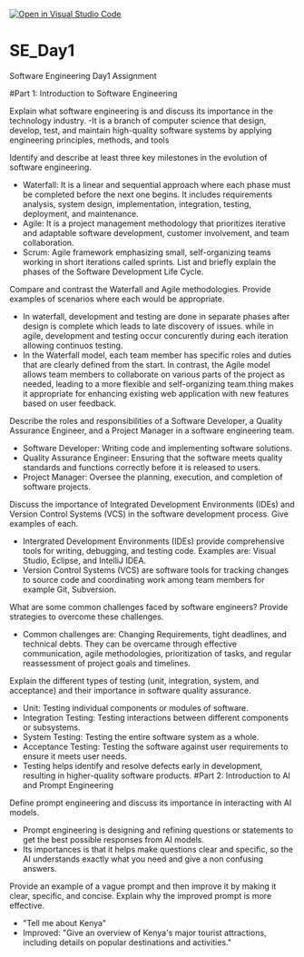 [![Open in Visual Studio Code](https://classroom.github.com/assets/open-in-vscode-2e0aaae1b6195c2367325f4f02e2d04e9abb55f0b24a779b69b11b9e10269abc.svg)](https://classroom.github.com/online_ide?assignment_repo_id=15565599&assignment_repo_type=AssignmentRepo)
# SE_Day1
Software Engineering Day1 Assignment

#Part 1: Introduction to Software Engineering

Explain what software engineering is and discuss its importance in the technology industry.
-It is a branch of computer science that design, develop, test, and maintain high-quality software systems by applying engineering principles, methods, and tools 

Identify and describe at least three key milestones in the evolution of software engineering.
 - Waterfall: It is a linear and sequential approach where each phase must be completed before the next one begins. It includes requirements analysis, system design, implementation, integration, testing, deployment, and maintenance.
 - Agile: It is a project management methodology that prioritizes iterative and adaptable software development, customer involvement, and team collaboration.
 - Scrum: Agile framework emphasizing small, self-organizing teams working in short iterations called sprints.
List and briefly explain the phases of the Software Development Life Cycle.


Compare and contrast the Waterfall and Agile methodologies. Provide examples of scenarios where each would be appropriate.
- In waterfall, development and testing are done in separate phases after design is complete which leads to late discovery of issues. while in agile, development and testing occur concurently during each iteration allowing continuos testing.
- In the Waterfall model, each team member has specific roles and duties that are clearly defined from the start. In contrast, the Agile model allows team members to collaborate on various parts of the project as needed, leading to a more flexible and self-organizing team.thing makes it appropriate for enhancing existing web application with new features based on user feedback.
 
Describe the roles and responsibilities of a Software Developer, a Quality Assurance Engineer, and a Project Manager in a software engineering team.
- Software Developer: Writing code and implementing software solutions.
- Quality Assurance Engineer: Ensuring that the software meets quality standards and functions correctly before it is released to users.
- Project Manager: Oversee the planning, execution, and completion of software projects.

Discuss the importance of Integrated Development Environments (IDEs) and Version Control Systems (VCS) in the software development process. Give examples of each.
- Intergrated Development Environments (IDEs) provide comprehensive tools for writing, debugging, and testing code. Examples are: Visual Studio, Eclipse, and IntelliJ IDEA.
- Version Control Systems (VCS) are software tools for tracking changes to source code and coordinating work among team members for example Git, Subversion.

What are some common challenges faced by software engineers? Provide strategies to overcome these challenges.
- Common challenges are: Changing Requirements, tight deadlines, and technical debts. They can be overcame through effective communication, agile methodologies, prioritization of tasks, and regular reassessment of project goals and timelines.

Explain the different types of testing (unit, integration, system, and acceptance) and their importance in software quality assurance.
- Unit: Testing individual components or modules of software.
- Integration Testing: Testing interactions between different components or subsystems.
- System Testing: Testing the entire software system as a whole.
- Acceptance Testing: Testing the software against user requirements to ensure it meets user needs.
- Testing helps identify and resolve defects early in development, resulting in higher-quality software products.
#Part 2: Introduction to AI and Prompt Engineering


Define prompt engineering and discuss its importance in interacting with AI models.
- Prompt engineering is designing and refining questions or statements to get the best possible responses from AI models.
- Its importances is that it helps make questions clear and specific, so the AI understands exactly what you need and give a non confusing answers.

Provide an example of a vague prompt and then improve it by making it clear, specific, and concise. Explain why the improved prompt is more effective.
- "Tell me about Kenya"
- Improved: "Give an overview of Kenya's major tourist attractions, including details on popular destinations and activities."
